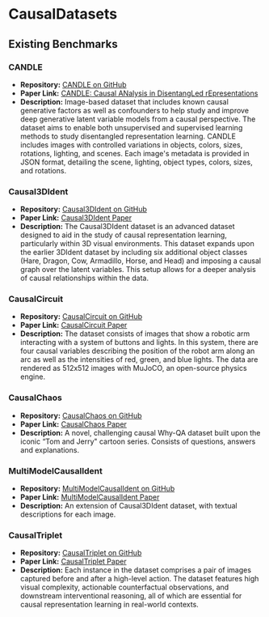 # CausalDatasets

## Existing Benchmarks

### CANDLE
- **Repository:** [CANDLE on GitHub](https://github.com/gautam0707/CANDLE)
- **Paper Link:** [CANDLE: Causal ANalysis in DisentangLed rEpresentations](https://arxiv.org/abs/2112.05746)
- **Description:** Image-based dataset that includes known causal generative factors as well as confounders
to help study and improve deep generative latent variable models from a causal perspective. The dataset aims to enable both unsupervised and supervised learning methods to study disentangled representation learning. CANDLE includes images with controlled variations in objects, colors, sizes, rotations, lighting, and scenes. Each image's metadata is provided in JSON format, detailing the scene, lighting, object types, colors, sizes, and rotations.

### Causal3DIdent
- **Repository:** [Causal3DIdent on GitHub](https://github.com/ysharma1126/ssl_identifiability)
- **Paper Link:** [Causal3DIdent Paper](https://arxiv.org/abs/2106.04619)
- **Description:** The Causal3DIdent dataset is an advanced dataset designed to aid in the study of causal representation learning, particularly within 3D visual environments. This dataset expands upon the earlier 3DIdent dataset by including six additional object classes (Hare, Dragon, Cow, Armadillo, Horse, and Head) and imposing a causal graph over the latent variables. This setup allows for a deeper analysis of causal relationships within the data.

### CausalCircuit
- **Repository:** [CausalCircuit on GitHub](https://github.com/Qualcomm-AI-research/weakly-supervised-causal-representation-learning)
- **Paper Link:** [CausalCircuit Paper](https://arxiv.org/abs/2203.16437)
- **Description:** The dataset consists of images that show a robotic arm interacting with a system of buttons and lights. In this system, there are four causal variables describing the position of the robot arm along an arc as well as the intensities of red, green, and blue lights. The data are rendered as 512x512 images with MuJoCO, an open-source physics engine. 

### CausalChaos
- **Repository:** [CausalChaos on GitHub](https://github.com/LUNAProject22/CausalChaos)
- **Paper Link:** [CausalChaos Paper](https://arxiv.org/abs/2404.01299v2)
- **Description:** A novel, challenging causal Why-QA dataset built upon the iconic “Tom and Jerry" cartoon series. Consists of questions, answers and explanations.

### MultiModelCausalIdent
- **Repository:** [MultiModelCausalIdent on GitHub](https://github.com/imantdaunhawer/Multimodal3DIdent)
- **Paper Link:** [MultiModelCausalIdent Paper](https://arxiv.org/abs/2303.09166)
- **Description:** An extension of Causal3DIdent dataset, with textual descriptions for each image. 

### CausalTriplet
- **Repository:** [CausalTriplet on GitHub](https://github.com/CausalTriplet/causaltriplet)
- **Paper Link:** [CausalTriplet Paper](https://arxiv.org/pdf/2301.05169)
- **Description:** Each instance in the dataset comprises a pair of images captured before and after a high-level action. The dataset features high visual complexity, actionable counterfactual observations, and downstream interventional reasoning, all of which are essential for causal representation learning in real-world contexts.



